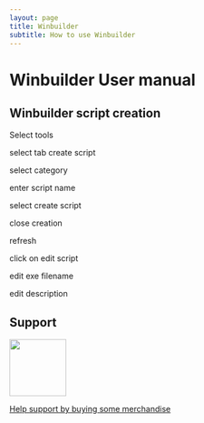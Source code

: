 ```yaml
---
layout: page
title: Winbuilder
subtitle: How to use Winbuilder
---
```



# Winbuilder User manual

## Winbuilder script creation

Select tools

select tab create script

select category

enter script name

select create script

close creation

refresh

click on edit script

edit exe filename

edit description


## Support

<img src="https://vangogh.teespring.com/v3/image/SugZ-DRGZXUTuSzfrFtaOU3TAUQ/800/800.jpg" width="100px"  height="100px">

[Help support by buying some merchandise](https://cavtronics-3.creator-spring.com/)


